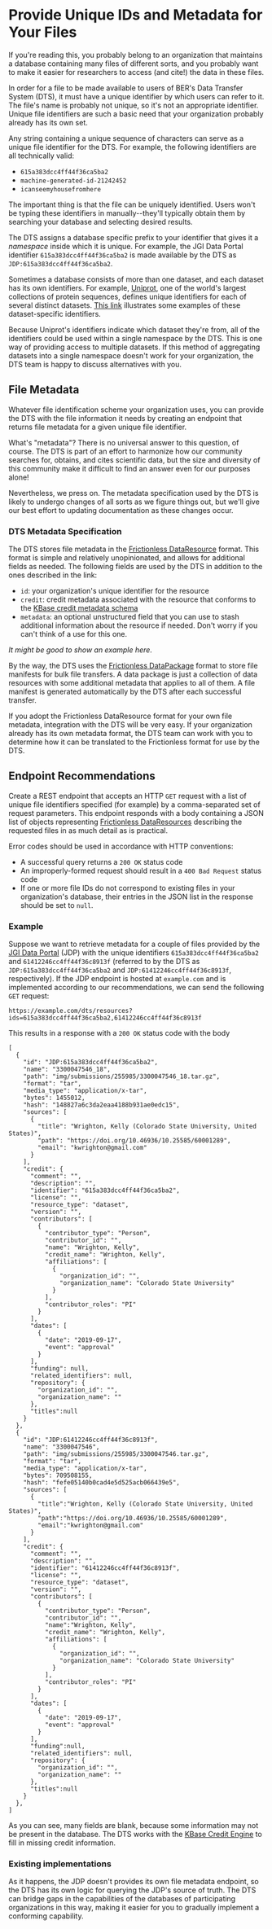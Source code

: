 # Provide Unique IDs and Metadata for Your Files

If you're reading this, you probably belong to an organization that maintains a
database containing many files of different sorts, and you probably want to make
it easier for researchers to access (and cite!) the data in these files.

In order for a file to be made available to users of BER's Data Transfer System
(DTS), it must have a unique identifier by which users can refer to it. The
file's name is probably not unique, so it's not an appropriate identifier.
Unique file identifiers are such a basic need that your organization probably
already has its own set.

Any string containing a unique sequence of characters can serve as a unique file
identifier for the DTS. For example, the following identifiers are all
technically valid:

* `615a383dcc4ff44f36ca5ba2`
* `machine-generated-id-21242452`
* `icanseemyhousefromhere`

The important thing is that the file can be uniquely identified. Users won't be
typing these identifiers in manually--they'll typically obtain them by searching
your database and selecting desired results.

The DTS assigns a database specific prefix to your identifier that gives it a
_namespace_ inside which it is unique. For example, the JGI Data Portal
identifier `615a383dcc4ff44f36ca5ba2` is made available by the DTS as
`JDP:615a383dcc4ff44f36ca5ba2`.

Sometimes a database consists of more than one dataset, and each dataset has its
own identifiers. For example, [Uniprot](https://www.uniprot.org/), one of
the world's largest collections of protein sequences, defines unique identifiers
for each of several distinct datasets. [This link](https://www.uniprot.org/help/linking_to_uniprot)
illustrates some examples of these dataset-specific identifiers.

Because Uniprot's identifiers indicate which dataset they're from, all of the
identifiers could be used within a single namespace by the DTS. This is one way
of providing access to multiple datasets. If this method of aggregating datasets
into a single namespace doesn't work for your organization, the DTS team is
happy to discuss alternatives with you.

## File Metadata

Whatever file identification scheme your organization uses, you can provide the
DTS with the file information it needs by creating an endpoint that returns
file metadata for a given unique file identifier.

What's "metadata"? There is no universal answer to this question, of course. The
DTS is part of an effort to harmonize how our community searches for, obtains,
and cites scientific data, but the size and diversity of this community make it
difficult to find an answer even for our purposes alone!

Nevertheless, we press on. The metadata specification used by the DTS is likely
to undergo changes of all sorts as we figure things out, but we'll give our best
effort to updating documentation as these changes occur.

### DTS Metadata Specification

The DTS stores file metadata in the [Frictionless DataResource](https://specs.frictionlessdata.io/data-resource/)
format. This format is simple and relatively unopinionated, and allows for
additional fields as needed. The following fields are used by the DTS in addition
to the ones described in the link:

* `id`: your organization's unique identifier for the resource
* `credit`: credit metadata associated with the resource that conforms to the
  [KBase credit metadata schema](https://github.com/kbase/credit_engine)
* `metadata`: an optional unѕtructured field that you can use to stash
  additional information about the resource if needed. Don't worry if you can't
  think of a use for this one.

_It might be good to show an example here._

By the way, the DTS uses the [Frictionless DataPackage](https://specs.frictionlessdata.io/data-package/)
format to store file manifests for bulk file transfers. A data package is just
a collection of data resources with some additional metadata that applies to
all of them. A file manifest is generated automatically by the DTS after each
successful transfer.

If you adopt the Frictionless DataResource format for your own file metadata,
integration with the DTS will be very easy. If your organization already has its
own metadata format, the DTS team can work with you to determine how it can be
translated to the Frictionless format for use by the DTS.

## Endpoint Recommendations

Create a REST endpoint that accepts an HTTP `GET` request with a list of unique
file identifiers specified (for example) by a comma-separated set of request
parameters. This endpoint responds with a body containing a JSON list of
objects representing [Frictionless DataResources](https://specs.frictionlessdata.io/data-resource/)
describing the requested files in as much detail as is practical.

Error codes should be used in accordance with HTTP conventions:

* A successful query returns a `200 OK` status code
* An improperly-formed request should result in a `400 Bad Request` status code
* If one or more file IDs do not correspond to existing files in your
  organization's database, their entries in the JSON list in the response should
  be set to `null`.

### Example

Suppose we want to retrieve metadata for a couple of files provided by the
[JGI Data Portal](https://data.jgi.doe.dov) (JDP) with the unique identifiers
`615a383dcc4ff44f36ca5ba2` and `61412246cc4ff44f36c8913f` (referred to by the
DTS as `JDP:615a383dcc4ff44f36ca5ba2` and `JDP:61412246cc4ff44f36c8913f`,
respectively). If the JDP endpoint is hosted at `example.com` and is implemented
according to our recommendations, we can send the following `GET` request:

```
https://example.com/dts/resources?ids=615a383dcc4ff44f36ca5ba2,61412246cc4ff44f36c8913f
```

This results in a response with a `200 OK` status code with the body

```
[
  {
    "id": "JDP:615a383dcc4ff44f36ca5ba2",
    "name": "3300047546_18",
    "path": "img/submissions/255985/3300047546_18.tar.gz",
    "format": "tar",
    "media_type": "application/x-tar",
    "bytes": 1455012,
    "hash": "148827a6c3da2eaa4188b931ae0edc15",
    "sources": [
      {
        "title": "Wrighton, Kelly (Colorado State University, United States)",
        "path": "https://doi.org/10.46936/10.25585/60001289",
        "email": "kwrighton@gmail.com"
      }
    ],
    "credit": {
      "comment": "",
      "description": "",
      "identifier": "615a383dcc4ff44f36ca5ba2",
      "license": "",
      "resource_type": "dataset",
      "version": "",
      "contributors": [
        {
          "contributor_type": "Person",
          "contributor_id": "",
          "name": "Wrighton, Kelly",
          "credit_name": "Wrighton, Kelly",
          "affiliations": [
            {
              "organization_id": "",
              "organization_name": "Colorado State University"
            }
          ],
          "contributor_roles": "PI"
        }
      ],
      "dates": [
        {
          "date": "2019-09-17",
          "event": "approval"
        }
      ],
      "funding": null,
      "related_identifiers": null,
      "repository": {
        "organization_id": "",
        "organization_name": ""
      },
      "titles":null
    }
  },
  {
    "id": "JDP:61412246cc4ff44f36c8913f",
    "name": "3300047546",
    "path": "img/submissions/255985/3300047546.tar.gz",
    "format": "tar",
    "media_type": "application/x-tar",
    "bytes": 709508155,
    "hash": "fefe05140b0cad4e5d525acb066439e5",
    "sources": [
      {
        "title":"Wrighton, Kelly (Colorado State University, United States)",
        "path":"https://doi.org/10.46936/10.25585/60001289",
        "email":"kwrighton@gmail.com"
      }
    ],
    "credit": {
      "comment": "",
      "description": "",
      "identifier": "61412246cc4ff44f36c8913f",
      "license": "",
      "resource_type": "dataset",
      "version": "",
      "contributors": [
        {
          "contributor_type": "Person",
          "contributor_id": "",
          "name":"Wrighton, Kelly",
          "credit_name": "Wrighton, Kelly",
          "affiliations": [
            {
              "organization_id": "",
              "organization_name": "Colorado State University"
            }
          ],
          "contributor_roles": "PI"
        }
      ],
      "dates": [
        {
          "date": "2019-09-17",
          "event": "approval"
        }
      ],
      "funding":null,
      "related_identifiers": null,
      "repository": {
        "organization_id": "",
        "organization_name": ""
      },
      "titles":null
    }
  },
]
```

As you can see, many fields are blank, because some information may not be
present in the database. The DTS works with the [KBase Credit Engine](https://github.com/kbase/credit_engine)
to fill in missing credit information.

### Existing implementations

As it happens, the JDP doesn't provides its own file metadata endpoint, so the
DTS has its own logic for querying the JDP's source of truth. The DTS can bridge
gaps in the capabilities of the databases of participating organizations in this
way, making it easier for you to gradually implement a conforming capability.
